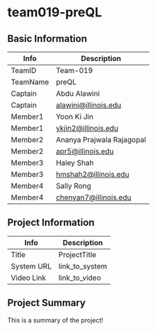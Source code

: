 # team019-preQL

## Basic Information

|   Info      |        Description          |
| ----------- | ----------------------------|
| TeamID      |        Team-019             |
| TeamName    |         preQL               |
| Captain     |       Abdu Alawini          |
| Captain     |  alawini@illinois.edu       |
| Member1     |      Yoon Ki Jin            |
| Member1     |   ykjin2@illinois.edu       |
| Member2     |  Ananya Prajwala Rajagopal  |
| Member2     |   apr5@illinois.edu         |
| Member3     |     Haley Shah              |
| Member3     |  hmshah2@illinois.edu       |
| Member4     |      Sally Rong             |
| Member4     |  chenyan7@illinois.edu      |

## Project Information

|   Info      |        Description     |
| ----------- | ---------------------- |
|  Title      |       ProjectTitle     |
| System URL  |      link_to_system    |
| Video Link  |      link_to_video     |

## Project Summary

This is a summary of the project!
